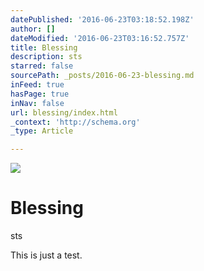 ```yaml
---
datePublished: '2016-06-23T03:18:52.198Z'
author: []
dateModified: '2016-06-23T03:16:52.757Z'
title: Blessing
description: sts
starred: false
sourcePath: _posts/2016-06-23-blessing.md
inFeed: true
hasPage: true
inNav: false
url: blessing/index.html
_context: 'http://schema.org'
_type: Article

---
```

![](https://the-grid-user-content.s3-us-west-2.amazonaws.com/388254f4-efb1-4327-8814-2d8ad235ee0e.jpg)

# Blessing

sts

This is just a test.